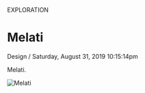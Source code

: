 <p class="type">EXPLORATION</p>

# Melati

<p class="meta">Design  /  Saturday, August 31, 2019 10:15:14pm</p>

Melati.

![Melati](https://farooq-agent.web.app/assets/images/works/large/melati.jpg)
